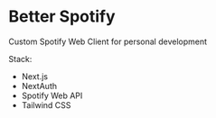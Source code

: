 # Better Spotify

Custom Spotify Web Client for personal development

Stack:
* Next.js
* NextAuth
* Spotify Web API
* Tailwind CSS
